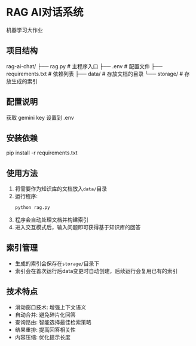 # RAG AI对话系统
机器学习大作业
## 项目结构
rag-ai-chat/
├── rag.py               # 主程序入口
├── .env   # 配置文件
├── requirements.txt      # 依赖列表
├── data/                 # 存放文档的目录
└── storage/         # 存放生成的索引
## 配置说明
获取 gemini key 设置到 .env
## 安装依赖
pip install -r requirements.txt
## 使用方法

1. 将需要作为知识库的文档放入`data/`目录
2. 运行程序:
   ```bash
   python rag.py
   ```
3. 程序会自动处理文档并构建索引
4. 进入交互模式后，输入问题即可获得基于知识库的回答

## 索引管理

- 生成的索引会保存在`storage/`目录下
- 索引会在首次运行后data变更时自动创建，后续运行会复用已有的索引

## 技术特点

- 滑动窗口技术: 增强上下文语义
- 自动合并: 避免碎片化回答
- 查询路由: 智能选择最佳检索策略
- 结果重排: 提高回答相关性
- 内容压缩: 优化提示长度    